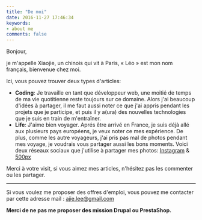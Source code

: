 ```yaml
---
title: "De moi"
date: 2016-11-27 17:46:34
keywords:
- about me
comments: false
---
```


<ul id="languageSwitch" data-selected="fr" data-languages="cn,en,fr" data-url_cn="/about-cn" data-url_en="/about-en" data-url_fr="/about-fr"></ul>

Bonjour, 

je m'appelle Xiaojie, un chinois qui vit à Paris, « Léo » est mon nom français, bienvenue chez moi.
 
<!-- more --> 

Ici, vous pouvez trouver deux types d'articles: 

- **Coding**: Je travaille en tant que développeur web, une moitié de temps de ma vie quotitienne reste toujours sur ce domaine. Alors j'ai beaucoup d'idées à partager, il me faut aussi noter ce que j'ai appris pendant les projets que je participe, et puis il y a(ura) des nouvelles technologies que je suis en train de m'entraîner.
- **Life**: J'aime bien voyager. Aprés être arrivé en France, je suis déjà allé aux plusieurs pays européens, je veux noter ce mes expérience. De plus, comme les autre voyageurs, j'ai pris pas mal de photos pendant mes voyage, je voudrais vous partager aussi les bons moments. Voici deux réseaux sociaux que j'utilise à partager mes photos: [Instagram](https://instagram.com/leo_li/) & [500px](https://500px.com/XiaojieLI)

Merci à votre visit, si vous aimez mes articles, n'hésitez pas les commenter ou les partager.

---

Si vous voulez me proposer des offres d'emploi, vous pouvez me contacter par cette adresse mail : [ajie.lee@gmail.com](mailto:ajie.lee@gmail.com)

**Merci de ne pas me proposer des mission Drupal ou PrestaShop.**


